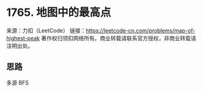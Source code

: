 # 1765. 地图中的最高点

来源：力扣（LeetCode）
链接：https://leetcode-cn.com/problems/map-of-highest-peak
著作权归领扣网络所有。商业转载请联系官方授权，非商业转载请注明出处。

## 思路

多源 BFS

